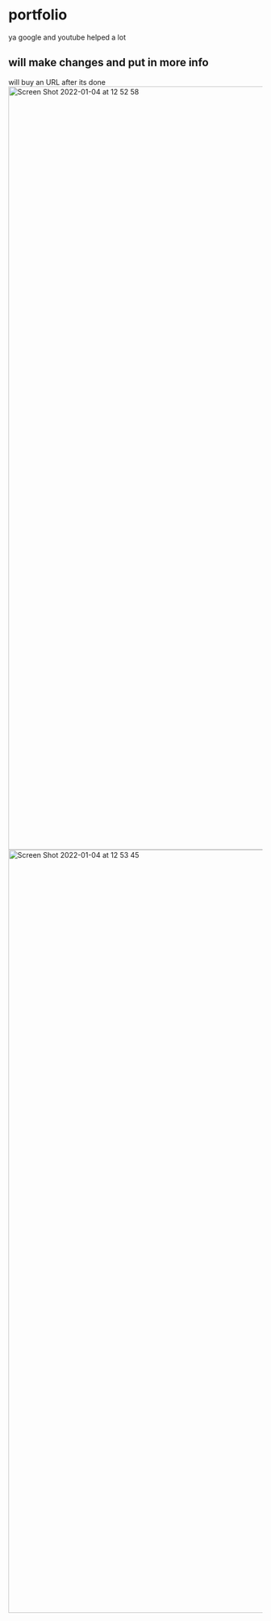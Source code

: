 # portfolio
ya google and youtube helped a lot
## will  make changes and put in more info 
will buy an URL after its done
<img width="1512" alt="Screen Shot 2022-01-04 at 12 52 58" src="https://user-images.githubusercontent.com/92129992/148103363-4a72c965-0577-4998-a404-040a3236369e.png">
<img width="1512" alt="Screen Shot 2022-01-04 at 12 53 45" src="https://user-images.githubusercontent.com/92129992/148103387-4a471ee4-d36e-41ba-bc04-ed7ea7227d2f.png">
